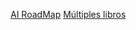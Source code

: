 [AI RoadMap](https://i.am.ai/roadmap/#machine-learning-roadmap)
[Múltiples libros](https://github.com/kerasking/book-1)



